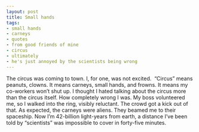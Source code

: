 ```yaml
---
layout: post
title: Small hands
tags:
- small hands
- carneys
- quotes
- from good friends of mine
- circus
- ultimately
- he's just annoyed by the scientists being wrong
---
```

The circus was coming to town. I, for one, was not excited. 
“Circus” means peanuts, clowns. It means carneys, small hands, and frowns.
It means my co-workers won’t shut up. I thought I hated talking about the circus more than the circus itself.
How completely wrong I was.
My boss volunteered me, so I walked into the ring, visibly reluctant. The crowd got a kick out of that.
As expected, the carneys were aliens. They beamed me to their spaceship. Now I’m 42-billion light-years from earth, a distance I’ve been told by “scientists” was impossible to cover in forty-five minutes.
